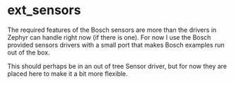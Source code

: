 # ext_sensors
The required features of the Bosch sensors are more than the drivers in Zephyr can handle right now (if there is one).
For now I use the Bosch provided sensors drivers with a small port that makes Bosch examples run out of the box.

This should perhaps be in an out of tree Sensor driver, but for now they are placed here to make it a bit more flexible.